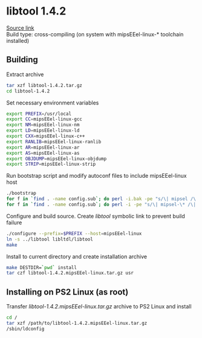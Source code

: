 # libtool 1.4.2

[Source link](https://ftp.gnu.org/gnu/libtool/libtool-1.4.2.tar.gz)  
Build type: cross-compiling (on system with mipsEEel-linux-* toolchain installed)

## Building

Extract archive
```bash
tar xzf libtool-1.4.2.tar.gz
cd libtool-1.4.2
```

Set necessary environment variables
```bash
export PREFIX=/usr/local
export CC=mipsEEel-linux-gcc
export NM=mipsEEel-linux-nm
export LD=mipsEEel-linux-ld
export CXX=mipsEEel-linux-c++
export RANLIB=mipsEEel-linux-ranlib
export AR=mipsEEel-linux-ar
export AS=mipsEEel-linux-as
export OBJDUMP=mipsEEel-linux-objdump
export STRIP=mipsEEel-linux-strip
```

Run bootstrap script and modify autoconf files to include mipsEEel-linux host
```bash
./bootstrap
for f in `find . -name config.sub`; do perl -i.bak -pe "s/\| mipsel /\| mipsel \| mipsEEel /" "$f"; done
for f in `find . -name config.sub`; do perl -i -pe "s/\| mipsel-\* /\| mipsel-\* | mipsEEel-* /" "$f"; done
```

Configure and build source. Create *libtool* symbolic link to prevent build failure
```bash
./configure --prefix=$PREFIX --host=mipsEEel-linux
ln -s ../libtool libltdl/libtool
make
```

Install to current directory and create installation archive
```bash
make DESTDIR=`pwd` install
tar czf libtool-1.4.2.mipsEEel-linux.tar.gz usr
```

## Installing on PS2 Linux (as root)

Transfer *libtool-1.4.2.mipsEEel-linux.tar.gz* archive to PS2 Linux and install
```bash
cd /
tar xzf /path/to/libtool-1.4.2.mipsEEel-linux.tar.gz
/sbin/ldconfig
```

